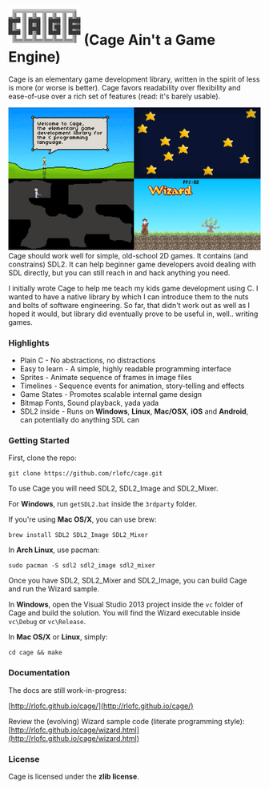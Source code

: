 ![Cage](https://raw.githubusercontent.com/rlofc/rlofc.github.com/master/cage/_images/cage.png) (Cage Ain't a Game Engine)
=============================================================================================

Cage is an elementary game development library, written in the spirit of less is more (or
worse is better). Cage favors readability over flexibility and
ease-of-use over a rich set of features (read: it's barely
usable).

![Cage Screenshots](https://raw.githubusercontent.com/rlofc/rlofc.github.com/master/cage/_images/cage-samples.png) 
Cage should work well for simple, old-school 2D
games. It contains (and constrains) SDL2. It can help beginner
game developers avoid dealing with SDL directly, but you can 
still reach in and hack anything you need.

I initially wrote Cage to help me teach my kids game development using
C. I wanted to have a native library by which I can introduce them
to the nuts and bolts of software engineering.
So far, that didn't work out as well as I hoped it would, but library
did eventually prove to be useful in, well.. writing games.

### Highlights

* Plain C - No abstractions, no distractions
* Easy to learn - A simple, highly readable programming interface
* Sprites - Animate sequence of frames in image files
* Timelines - Sequence events for animation, story-telling and effects
* Game States - Promotes scalable internal game design
* Bitmap Fonts, Sound playback, yada yada 
* SDL2 inside - Runs on **Windows**, **Linux**, **Mac/OSX**, **iOS** and **Android**, can potentially do anything SDL can

### Getting Started

First, clone the repo:

    git clone https://github.com/rlofc/cage.git

To use Cage you will need SDL2, SDL2_Image and SDL2_Mixer.

For **Windows**, run `getSDL2.bat` inside the `3rdparty` folder.

If you're using **Mac OS/X**, you can use brew:

    brew install SDL2 SDL2_Image SDL2_Mixer

In **Arch Linux**, use pacman:

    sudo pacman -S sdl2 sdl2_image sdl2_mixer


Once you have SDL2, SDL2_Mixer and SDL2_Image, you can build Cage and run the
Wizard sample.

In **Windows**, open the Visual Studio 2013 project inside the `vc` folder of Cage
and build the solution. You will find the Wizard executable inside `vc\Debug` or `vc\Release`.

In **Mac OS/X** or **Linux**, simply:

    cd cage && make
    

### Documentation

The docs are still work-in-progress:

[http://rlofc.github.io/cage/](http://rlofc.github.io/cage/)

Review the (evolving) Wizard sample code (literate
programming style):
[http://rlofc.github.io/cage/wizard.html](http://rlofc.github.io/cage/wizard.html)

### License

Cage is licensed under the **zlib license**.
